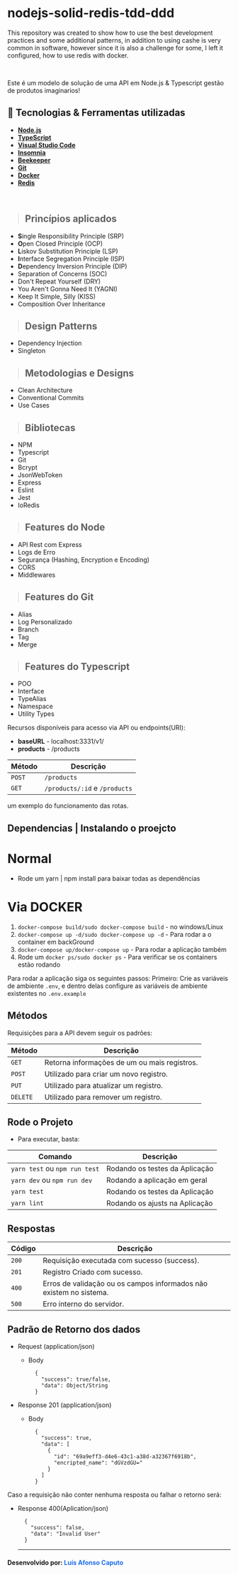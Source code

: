 # nodejs-solid-redis-tdd-ddd
This repository was created to show how to use the best development practices and some additional patterns, in addition to using cashe is very common in software, however since it is also a challenge for some, I left it configured, how to use redis with docker.

<br/>

Este é um modelo de solução de uma API em Node.js & Typescript gestão de produtos imaginarios!


## 🚀 Tecnologias & Ferramentas utilizadas

* **[Node.js](https://nodejs.org/pt-br/)**
* **[TypeScript](https://www.typescriptlang.org/download)**
* **[Visual Studio Code](https://code.visualstudio.com/)**
* **[Insomnia](https://insomnia.rest/download)**
* **[Beekeeper](https://www.beekeeperstudio.io/get)**
* **[Git](https://git-scm.com/downloads)**
* **[Docker](https://www.docker.com/products/docker-desktop/)**
* **[Redis](https://redis.io/)**

<br/>

> ## Princípios aplicados 
* **S**ingle Responsibility Principle (SRP)
* **O**pen Closed Principle (OCP)
* **L**iskov Substitution Principle (LSP)
* **I**nterface Segregation Principle (ISP)
* **D**ependency Inversion Principle (DIP)
* Separation of Concerns (SOC)
* Don't Repeat Yourself (DRY)
* You Aren't Gonna Need It (YAGNI)
* Keep It Simple, Silly (KISS)
* Composition Over Inheritance

> ## Design Patterns
* Dependency Injection
* Singleton

> ## Metodologias e Designs
* Clean Architecture
* Conventional Commits
* Use Cases

> ## Bibliotecas
* NPM
* Typescript
* Git
* Bcrypt
* JsonWebToken
* Express
* Eslint
* Jest
* IoRedis

> ## Features do Node
* API Rest com Express
* Logs de Erro
* Segurança (Hashing, Encryption e Encoding)
* CORS
* Middlewares


> ## Features do Git
* Alias
* Log Personalizado
* Branch
* Tag
* Merge


> ## Features do Typescript
* POO
* Interface
* TypeAlias
* Namespace
* Utility Types

Recursos disponíveis para acesso via API ou endpoints(URI):

- **baseURL** - localhost:3331/v1/
- **products** - /products

| Método | Descrição                         |
| ------ | --------------------------------- |
| `POST` | `/products`                       |
| `GET`  | `/products/:id` e `/products` |   

um exemplo do funcionamento das rotas.

## Dependencias | Instalando o proejcto

# Normal

- Rode um yarn | npm install para baixar todas as dependências

# Via DOCKER

1. `docker-compose build/sudo docker-compose build` - no windows/Linux
2. `docker-compose up -d/sudo docker-compose up -d` - Para rodar a o container em backGround
3. `docker-compose up/docker-compose up` - Para rodar a aplicação também
4. Rode um `docker ps/sudo docker ps` - Para verificar se os containers estão rodando

Para rodar a aplicação siga os seguintes passos:
Primeiro: Crie as variáveis de ambiente `.env`, e dentro delas configure as variáveis de ambiente existentes no `.env.example`

## Métodos

Requisições para a API devem seguir os padrões:

| Método | Descrição |
| -------- | ----------------------------------------------------- |
| `GET`  | Retorna informações de um ou mais registros. |
| `POST` | Utilizado para criar um novo registro. |
| `PUT`  | Utilizado para atualizar um registro. |
| `DELETE` | Utilizado para remover um registro. |

## Rode o Projeto

- Para executar, basta:

| Comando                       | Descrição                      |
| ----------------------------- | ------------------------------ |
| `yarn test` ou `npm run test` | Rodando os testes da Aplicação |
| `yarn dev` ou `npm run dev`   | Rodando a aplicação em geral   |
| `yarn test`                   | Rodando os testes da Aplicação |
| `yarn lint`                   | Rodando os ajusts na Aplicação |


## Respostas

| Código | Descrição                                                          |
| ------ | ------------------------------------------------------------------ |
| `200`  | Requisição executada com sucesso (success).                        |
| `201`  | Registro Criado com sucesso.                                       |
| `400`  | Erros de validação ou os campos informados não existem no sistema. |
| `500`  | Erro interno do servidor.                                          |

## Padrão de Retorno dos dados

- Request (application/json)

  - Body

    ```
      {
        "success": true/false,
        "data": Object/String
      }
    ```

- Response 201 (application/json)

  - Body

    ```
      {
        "success": true,
        "data": [
          {
            "id": "69a9eff3-d4e6-43c1-a38d-a32367f6918b",
            "encripted_name": "dGVzdGU="
          }
        ]
      }
    ```

Caso a requisição não conter nenhuma resposta ou falhar o retorno será:

- Response 400(Aplication/json)

  ```
    {
      "success": false,
      "data": "Invalid User"
    }
  ```
  
  <hr>

<h4>Desenvolvido por: <strong style="color: #1f6feb; align: center">Luís Afonso Caputo</strong></h4>
